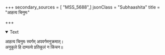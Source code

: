 +++
secondary_sources = [ "MSS_5688",]
jsonClass = "Subhaashita"
title = "आहत्य चिनुमः"

+++

<details open><summary>Text</summary>

आहत्य चिनुमः स्वर्गम् अपवर्गमनुक्रमात्।  
अनुकूले हि दाम्पत्ये प्रतिकूलं न किंचन॥
</details>
